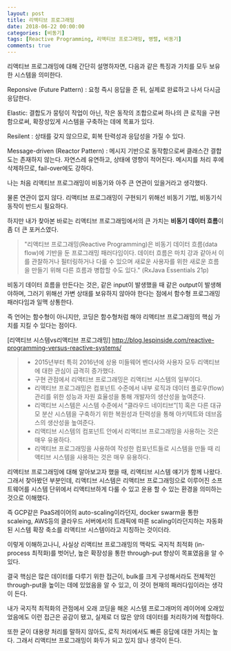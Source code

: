 ```yaml
---
layout: post
title: 리액티브 프로그래밍
date: 2018-06-22 00:00:00
categories: [비동기]
tags: [Reactive Programming, 리액티브 프로그래밍, 병렬, 비동기]
comments: true
---
```


리액티브 프로그래밍에 대해 간단히 설명하자면, 다음과 같은 특징과 가치를 모두 보유한 시스템을 의미한다.

Reponsive (Future Pattern) : 요청 즉시 응답을 준 뒤, 실제로 완료하고 나서 다시금 응답한다.

Elastic: 결합도가 뭉텅이 작업이 아닌, 작은 동작의 조합으로써 하나의 큰 로직을 구현함으로써, 확장성있게 시스템을 구축하는 데에 목표가 있다.

Resilent : 상태를 갖지 않으므로, 회복 탄력성과 응답성을 가질 수 있다.

Message-driven (Reactor Pattern) : 메시지 기반으로 동작함으로써 클래스간 결합도는 존재하지 않는다. 자연스레 유연하고, 상태에 영향이 적어진다. 메시지를 처리 후에 삭제하므로, fail-over에도 강하다.


나는 처음 리액티브 프로그래밍이 비동기와 아주 큰 연관이 있을거라고 생각했다.

물론 연관이 없지 않다. 리액티브 프로그래밍이 구현되기 위해선 비동기 기법, 비동기식 동작이 반드시 필요하다.

하지만 내가 찾아본 바로는 리액티브 프로그래밍에서의 큰 가치는 **비동기 데이터 흐름**이 좀 더 큰 포커스였다.

>"리액티브 프로그래밍(Reactive Programming)은 비동기 데이터 흐름(data flow)에 기반을 둔 프로그래밍 패러다임이다. 
>데이터 흐름은 마치 강과 같아서 이를 관찰하거나 필터링하거나 다룰 수 있으며 새로운 사용자를 위한 새로운 흐름을 만들기 위해 다른 흐름과 병합할 수도 있다." (RxJava Essentials 21p) 

비동기 데이터 흐름을 만든다는 것은, 같은 input이 발생했을 때 같은 output이 발생해야하며, 그러기 위해선 가변 상태를 보유하지 않아야 한다는 점에서 함수형 프로그래밍 패러다임과 일맥 상통한다.

즉 언어는 함수형이 아니지만, 코딩은 함수형처럼 해야 리액티브 프로그래밍의 핵심 가치를 지킬 수 있다는 점이다.

[리액티브 시스템vs리액티브 프로그래밍] <http://blog.lespinside.com/reactive-programming-versus-reactive-systems/>
>* 2015년부터 특히 2016년에 상용 미들웨어 벤더사와 사용자 모두 리액티브에 대한 관심이 급격히 증가했다.
>* 구현 관점에서 리액티브 프로그래밍은 리액티브 시스템의 일부이다.
>* 리액티브 프로그래밍은 컴포넌트 수준에서 내부 로직과 데이터 플로우(flow) 관리를 위한 성능과 자원 효율성을 통해 개발자의 생산성을 높여준다.
>* 리액티브 시스템은 시스템 수준에서 “클라우드 네이티브”[1] 혹은 다른 대규모 분산 시스템을 구축하기 위한 복원성과 탄력성을 통해 아키텍트와 데브옵스의 생산성을 높여준다.
>* 리액티브 시스템의 컴포넌트 안에서 리액티브 프로그래밍을 사용하는 것은 매우 유용하다.
>* 리액티브 프로그래밍을 사용하여 작성한 컴포넌트들로 시스템을 만들 때 리액티브 시스템을 사용하는 것은 매우 유용하다.

리액티브 프로그래밍에 대해 알아보고자 했을 때, 리액티브 시스템 얘기가 함께 나왔다. 그래서 찾아봤던 부분인데, 리액티브 시스템은 리액티브 프로그래밍으로 이루어진 소프트웨어를 시스템 단위에서 리액티브하게 다룰 수 있고 운용 할 수 있는 환경을 의미하는 것으로 이해했다.

즉 GCP같은 PaaS레이어의 auto-scaling이라던지, docker swarm을 통한 scaleing, AWS등의 클라우드 서버에서의 트래픽에 따른 scaling이라던지하는 자동화 된 시스템 확장 축소를 리액티브 시스템이라고 지칭하는 것이더라.

이렇게 이해하고나니, 사실상 리액티브 프로그래밍의 맥락도 국지적 최적화 (in-process 최적화)를 벗어난, 높은 확장성을 통한 through-put 향상이 목표였음을 알 수 있다.

결국 핵심은 많은 데이터를 다루기 위한 접근이, bulk를 크게 구성해서라도 전체적인 through-put을 높이는 데에 있었음을 알 수 있고, 이 것이 현재의 패러다임이라는 생각이 든다.

내가 국지적 최적화의 관점에서 오래 코딩을 해온 시스템 프로그래머의 레이어에 오래있었음에도 이런 접근은 공감이 됐고, 실제로 더 많은 양의 데이터를 처리하기에 적합하다.

또한 굳이 대용량 처리를 말하지 않아도, 로직 처리에서도 빠른 응답에 대한 가치는 높다. 그래서 리액티브 프로그래밍이 화두가 되고 있지 않나 생각이 든다.